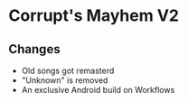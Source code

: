# Corrupt's Mayhem V2
## Changes
- Old songs got remasterd
- "Unknown" is removed
- An exclusive Android build on Workflows